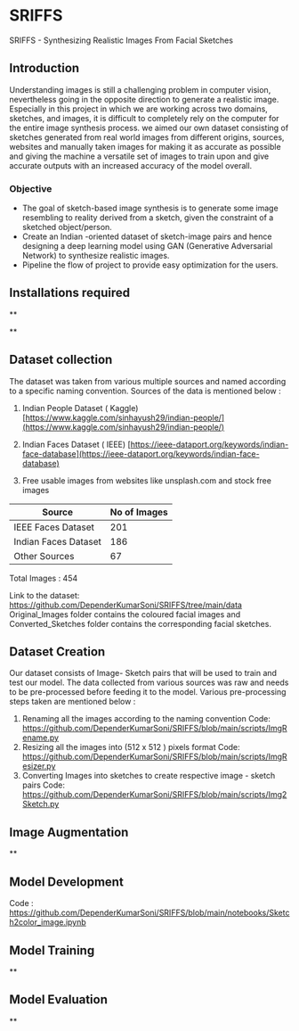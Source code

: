 # SRIFFS
SRIFFS - Synthesizing Realistic Images From Facial Sketches
## Introduction
Understanding images is still a challenging problem in computer vision, nevertheless going in the opposite direction to generate a realistic image. Especially in this project in which we are working across two domains, sketches, and images, it is difficult to completely rely on the computer for the entire image synthesis process.
we aimed our own dataset consisting of sketches generated from real world images from different origins, sources, websites and manually taken images for making it as accurate as possible and giving the machine a versatile set of images to train upon and give accurate outputs with an increased accuracy of the model overall.

### Objective

* The goal of sketch-based image synthesis is to generate some image resembling to reality derived from a sketch, given the constraint of a sketched object/person.
*  Create an Indian -oriented dataset of sketch-image pairs and hence designing a deep learning model using GAN (Generative Adversarial Network) to synthesize realistic images. 
* Pipeline the flow of project to provide easy optimization for the users.



## Installations required

**

**

## Dataset collection

The dataset was taken from various multiple sources and named according to a specific naming convention.
Sources of the data is mentioned below :
1.  Indian People Dataset ( Kaggle)
[https://www.kaggle.com/sinhayush29/indian-people/](https://www.kaggle.com/sinhayush29/indian-people/)

2.  Indian Faces Dataset ( IEEE)
   [https://ieee-dataport.org/keywords/indian-face-database](https://ieee-dataport.org/keywords/indian-face-database)

3. Free usable images from websites like unsplash.com and stock free images 

| Source |No of Images  |
|--|--|
| IEEE Faces Dataset |  201|
| Indian Faces Dataset |186  |
| Other Sources |67  |

Total Images : 454

  Link to the dataset: https://github.com/DependerKumarSoni/SRIFFS/tree/main/data  
Original_Images folder contains the coloured facial images and Converted_Sketches folder contains the corresponding facial sketches.



## Dataset Creation

Our dataset consists of Image- Sketch pairs that will be used to train and test our model. The data collected from various sources was raw and needs to be pre-processed before feeding it to the model. Various pre-processing steps taken are mentioned below :
1. Renaming all the images according to the naming convention
    Code: https://github.com/DependerKumarSoni/SRIFFS/blob/main/scripts/ImgRename.py
2.  Resizing all the images into (512 x 512 ) pixels format 
Code: https://github.com/DependerKumarSoni/SRIFFS/blob/main/scripts/ImgResizer.py 
3. Converting Images into sketches to create respective image - sketch pairs
Code: https://github.com/DependerKumarSoni/SRIFFS/blob/main/scripts/Img2Sketch.py




## **Image Augmentation**

**




## Model Development

Code : https://github.com/DependerKumarSoni/SRIFFS/blob/main/notebooks/Sketch2color_image.ipynb







## Model Training

**






## Model Evaluation


**


